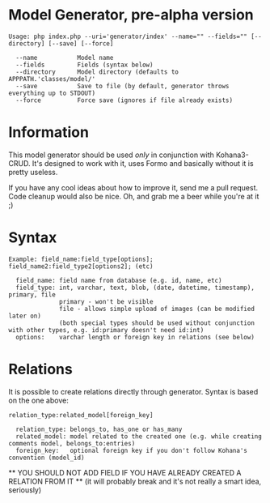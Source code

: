Model Generator, pre-alpha version
==================================

    Usage: php index.php --uri='generator/index' --name="" --fields="" [--directory] [--save] [--force]
    
      --name           Model name
      --fields         Fields (syntax below)
      --directory      Model directory (defaults to APPPATH.'classes/model/'
      --save           Save to file (by default, generator throws everything up to STDOUT)
      --force          Force save (ignores if file already exists)

Information
===========

This model generator should be used *only* in conjunction with Kohana3-CRUD.
It's designed to work with it, uses Formo and basically without it is pretty useless.

If you have any cool ideas about how to improve it, send me a pull request. Code cleanup would also be nice.
Oh, and grab me a beer while you're at it ;)

Syntax
======

    Example: field_name:field_type[options]; field_name2:field_type2[options2]; (etc)
    
      field_name: field name from database (e.g. id, name, etc)
      field_type: int, varchar, text, blob, (date, datetime, timestamp), primary, file
                  primary - won't be visible
                  file - allows simple upload of images (can be modified later on)
                  (both special types should be used without conjunction with other types, e.g. id:primary doesn't need id:int)
      options:    varchar length or foreign key in relations (see below)

Relations
=========

It is possible to create relations directly through generator. Syntax is based on the one above:

    relation_type:related_model[foreign_key]

      relation_type: belongs_to, has_one or has_many
      related_model: model related to the created one (e.g. while creating comments model, belongs_to:entries) 
      foreign_key:   optional foreign key if you don't follow Kohana's convention (model_id)

** YOU SHOULD NOT ADD FIELD IF YOU HAVE ALREADY CREATED A RELATION FROM IT **
     (it will probably break and it's not really a smart idea, seriously)
